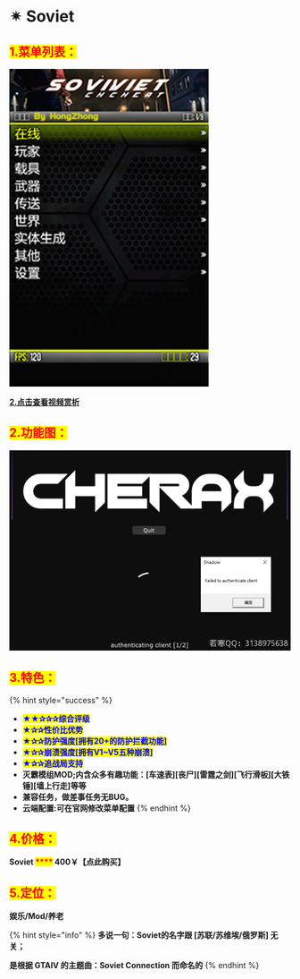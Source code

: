 # ✴ Soviet

## <mark style="color:red;">1.菜单列表：</mark>

![](../../.gitbook/assets/834c3d07e2d7d992a5963748a186fd6.png)

[**2.点击查看视频赏析**](https://streamja.com/49aA6)

## <mark style="color:red;">**2.功能图：**</mark>

![若看不清，请复制到桌面](<../../.gitbook/assets/image (52).png>)

## <mark style="color:red;">**3.特色：**</mark>

{% hint style="success" %}
* <mark style="color:blue;">**★★✰✰✰综合评级**</mark>
* <mark style="color:blue;">**★✰✰性价比优势**</mark>
* <mark style="color:blue;">**★✰✰防护强度\[拥有20+的防护拦截功能]**</mark>
* <mark style="color:blue;">**★✰✰崩溃强度\[拥有V1\~V5五种崩溃]**</mark>
* <mark style="color:blue;">**★✰✰追战局支持**</mark>
* **灭霸模组MOD;内含众多有趣功能：\[车速表]\[丧尸]\[雷霆之剑]\[飞行滑板]\[大铁锤]\[墙上行走]等等**
* **兼容任务，做差事任务无BUG。**
* **云端配置:可在官网修改菜单配置**
{% endhint %}

## <mark style="color:red;">**4.价格：**</mark>

**Soviet             **<mark style="color:red;">****</mark>**             400￥【点此购买】**

## <mark style="color:red;">**5.定位：**</mark>

**娱乐/Mod/养老**

{% hint style="info" %}
**多说一句：Soviet的名字跟 \[苏联/苏维埃/俄罗斯] 无关；**

**是根据 GTAⅣ 的主题曲：Soviet Connection 而命名的**
{% endhint %}
